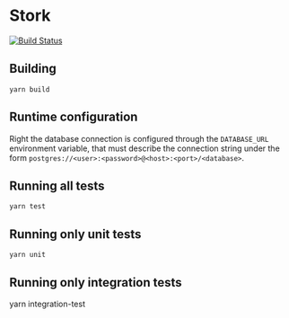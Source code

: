 # Stork

[![Build Status](https://travis-ci.org/datatext/datatext-migrations.svg?branch=master)](https://travis-ci.org/datatext/datatext-migrations)

## Building

    yarn build

## Runtime configuration

Right the database connection is configured through the `DATABASE_URL` environment variable, that must describe the connection string under the form `postgres://<user>:<password>@<host>:<port>/<database>`.

## Running all tests

    yarn test

## Running only unit tests

    yarn unit

## Running only integration tests

   yarn integration-test
